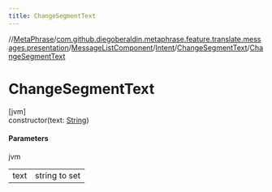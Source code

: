 ```yaml
---
title: ChangeSegmentText
---
```

//[MetaPhrase](../../../../../index.html)/[com.github.diegoberaldin.metaphrase.feature.translate.messages.presentation](../../../index.html)/[MessageListComponent](../../index.html)/[Intent](../index.html)/[ChangeSegmentText](index.html)/[ChangeSegmentText](-change-segment-text.html)



# ChangeSegmentText



[jvm]\
constructor(text: [String](https://kotlinlang.org/api/latest/jvm/stdlib/kotlin/-string/index.html))



#### Parameters


jvm

| | |
|---|---|
| text | string to set |




